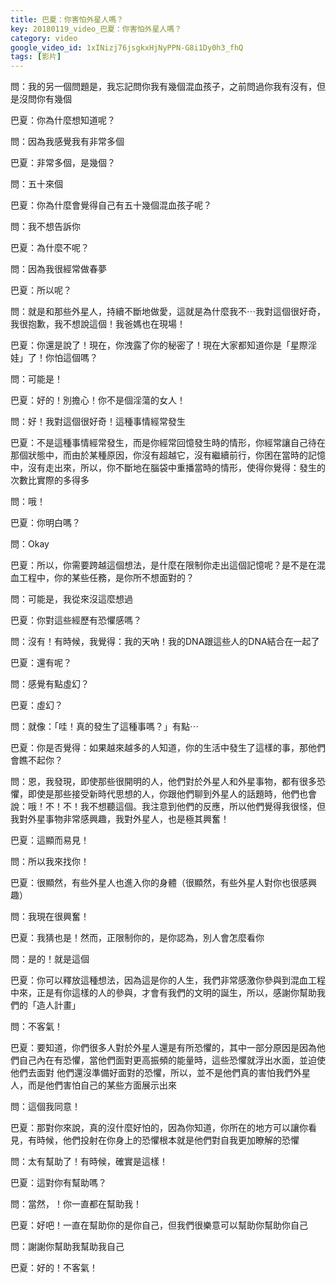 ```yaml
---
title: 巴夏：你害怕外星人嗎？
key: 20180119_video_巴夏：你害怕外星人嗎？
category: video
google_video_id: 1xINizj76jsgkxHjNyPPN-G8i1Dy0h3_fhQ
tags: [影片]
---
```


問：我的另一個問題是，我忘記問你我有幾個混血孩子，之前問過你我有沒有，但是沒問你有幾個

巴夏：你為什麼想知道呢？

問：因為我感覺我有非常多個

巴夏：非常多個，是幾個？

問：五十來個

巴夏：你為什麼會覺得自己有五十幾個混血孩子呢？

問：我不想告訴你

巴夏：為什麼不呢？

問：因為我很經常做春夢

巴夏：所以呢？

問：就是和那些外星人，持續不斷地做愛，這就是為什麼我不⋯我對這個很好奇，我很抱歉，我不想說這個！我爸媽也在現場！

巴夏：你還是說了！現在，你洩露了你的秘密了！現在大家都知道你是「星際淫娃」了！你怕這個嗎？

問：可能是！

巴夏：好的！別擔心！你不是個淫蕩的女人！

問：好！我對這個很好奇！這種事情經常發生

巴夏：不是這種事情經常發生，而是你經常回憶發生時的情形，你經常讓自己待在那個狀態中，而由於某種原因，你沒有超越它，沒有繼續前行，你困在當時的記憶中，沒有走出來，所以，你不斷地在腦袋中重播當時的情形，使得你覺得：發生的次數比實際的多得多

問：哦！

巴夏：你明白嗎？

問：Okay

巴夏：所以，你需要跨越這個想法，是什麼在限制你走出這個記憶呢？是不是在混血工程中，你的某些任務，是你所不想面對的？

問：可能是，我從來沒這麼想過

巴夏：你對這些經歷有恐懼感嗎？

問：沒有！有時候，我覺得：我的天吶！我的DNA跟這些人的DNA結合在一起了

巴夏：還有呢？

問：感覺有點虛幻？

巴夏：虛幻？

問：就像：「哇！真的發生了這種事嗎？」有點⋯

巴夏：你是否覺得：如果越來越多的人知道，你的生活中發生了這樣的事，那他們會瞧不起你？

問：恩，我發現，即使那些很開明的人，他們對於外星人和外星事物，都有很多恐懼，即使是那些接受新時代思想的人，你跟他們聊到外星人的話題時，他們也會說：哦！不！不！我不想聽這個。我注意到他們的反應，所以他們覺得我很怪，但我對外星事物非常感興趣，我對外星人，也是極其興奮！

巴夏：這顯而易見！

問：所以我來找你！

巴夏：很顯然，有些外星人也進入你的身體（很顯然，有些外星人對你也很感興趣）

問：我現在很興奮！

巴夏：我猜也是！然而，正限制你的，是你認為，別人會怎麼看你

問：是的！就是這個

巴夏：你可以釋放這種想法，因為這是你的人生，我們非常感激你參與到混血工程中來，正是有你這樣的人的參與，才會有我們的文明的誕生，所以，感謝你幫助我們的「造人計畫」

問：不客氣！

巴夏：要知道，你們很多人對於外星人還是有所恐懼的，其中一部分原因是因為他們自己內在有恐懼，當他們面對更高振頻的能量時，這些恐懼就浮出水面，並迫使他們去面對 他們還沒準備好面對的恐懼，所以，並不是他們真的害怕我們外星人，而是他們害怕自己的某些方面展示出來

問：這個我同意！

巴夏：那對你來說，真的沒什麼好怕的，因為你知道，你所在的地方可以讓你看見，有時候，他們投射在你身上的恐懼根本就是他們對自我更加瞭解的恐懼

問：太有幫助了！有時候，確實是這樣！

巴夏：這對你有幫助嗎？

問：當然，！你一直都在幫助我！

巴夏：好吧！一直在幫助你的是你自己，但我們很樂意可以幫助你幫助你自己

問：謝謝你幫助我幫助我自己

巴夏：好的！不客氣！
